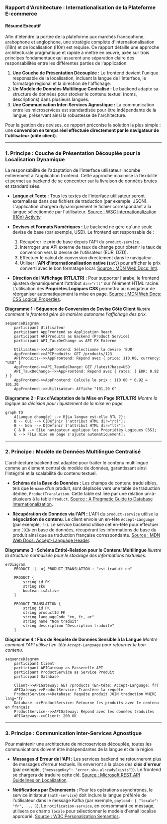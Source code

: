 

### **Rapport d'Architecture : Internationalisation de la Plateforme E-commerce**

#### **Résumé Exécutif**

Afin d'étendre la portée de la plateforme aux marchés francophone, arabophone et anglophone, une stratégie complète d'internationalisation (i18n) et de localisation (l10n) est requise. Ce rapport détaille une approche architecturale pragmatique et rapide à mettre en œuvre, axée sur trois principes fondamentaux qui assurent une séparation claire des responsabilités entre les différentes parties de l'application.

1.  **Une Couche de Présentation Découplée :** Le frontend devient l'unique responsable de la localisation, incluant la langue de l'interface, le formatage régional et la direction de l'affichage.
2.  **Un Modèle de Données Multilingue Centralisé :** Le backend adapte sa structure de données pour stocker le contenu textuel (noms, descriptions) dans plusieurs langues.
3.  **Une Communication Inter-Services Agnostique :** La communication entre les microservices est standardisée pour être indépendante de la langue, préservant ainsi la robustesse de l'architecture.

Pour la gestion des devises, ce rapport préconise la solution la plus simple : une **conversion en temps réel effectuée directement par le navigateur de l'utilisateur (côté client)**.

---

### **1. Principe : Couche de Présentation Découplée pour la Localisation Dynamique**

La responsabilité de l'adaptation de l'interface utilisateur incombe entièrement à l'application frontend. Cette approche maximise la flexibilité et permet au backend de se concentrer sur la livraison de données brutes et standardisées.

*   **Langue et Texte :** Tous les textes de l'interface utilisateur seront externalisés dans des fichiers de traduction (par exemple, JSON). L'application chargera dynamiquement le fichier correspondant à la langue sélectionnée par l'utilisateur. [Source : W3C Internationalization (I18n) Activity](https://www.w3.org/International/).

*   **Devises et Formats Numériques :** Le backend ne gère qu'une seule devise de base (par exemple, USD). Le frontend est responsable de :
    1.  Récupérer le prix de base depuis l'API du `product-service`.
    2.  Interroger une API externe de taux de change pour obtenir le taux de conversion vers la devise de l'utilisateur (EUR, DZD).
    3.  Effectuer le calcul de conversion directement dans le navigateur.
    4.  Utiliser l'**API d'Internationalisation native (`Intl`)** pour afficher le prix converti avec le bon formatage local. [Source : MDN Web Docs: Intl](https://developer.mozilla.org/fr/docs/Web/JavaScript/Reference/Global_Objects/Intl).

*   **Direction de l'Affichage (RTL/LTR) :** Pour supporter l'arabe, le frontend ajustera dynamiquement l'attribut `dir="rtl"` sur l'élément HTML racine. L'utilisation des **Propriétés Logiques CSS** permettra au navigateur de réorganiser automatiquement la mise en page. [Source : MDN Web Docs: CSS Logical Properties](https://developer.mozilla.org/fr/docs/Web/CSS/Logical_Properties).

**Diagramme 1 : Séquence de Conversion de Devise Côté Client**
*Illustre comment le frontend gère de manière autonome l'affichage des prix.*

```mermaid
sequenceDiagram
    participant Utilisateur
    participant AppFrontend as Application React
    participant APIProduits as Backend (Product Service)
    participant API_TauxDeChange as API FX Externe

    Utilisateur->>AppFrontend: Sélectionne la devise 'EUR'
    AppFrontend->>APIProduits: GET /products/123
    APIProduits-->>AppFrontend: Répond avec { price: 110.00, currency: "USD" }
    AppFrontend->>API_TauxDeChange: GET /latest?base=USD
    API_TauxDeChange-->>AppFrontend: Répond avec { rates: { EUR: 0.92 } }
    AppFrontend->>AppFrontend: Calcule le prix : 110.00 * 0.92 = 101.20
    AppFrontend-->>Utilisateur: Affiche "101,20 €"
```

**Diagramme 2 : Flux d'Adaptation de la Mise en Page (RTL/LTR)**
*Montre la logique de décision pour l'ajustement de la mise en page.*

```mermaid
graph TD
    A[Langue changée] --> B{La langue est-elle RTL ?};
    B -- Oui --> C[Définir l'attribut HTML dir="rtl"];
    B -- Non --> D[Définir l'attribut HTML dir="ltr"];
    C & D --> E[Le navigateur applique les Propriétés Logiques CSS];
    E --> F[La mise en page s'ajuste automatiquement];
```

---

### **2. Principe : Modèle de Données Multilingue Centralisé**

L'architecture backend est adaptée pour traiter le contenu multilingue comme un élément central du modèle de données, garantissant ainsi l'intégrité et la scalabilité du contenu textuel.

*   **Schéma de la Base de Données :** Les champs de contenu traduisibles, tels que le `name` d'un produit, sont déplacés vers une table de traduction dédiée, `ProductTranslation`. Cette table est liée par une relation un-à-plusieurs à la table `Product`. [Source : A Pragmatic Guide to Database Internationalization](https://www.launchdarkly.com/blog/a-pragmatic-guide-to-database-internationalization-i18n/).

*   **Récupération de Données via l'API :** L'API du `product-service` utilise la **négociation de contenu**. Le client envoie un en-tête `Accept-Language` (par exemple, `fr`). Le service backend utilise cet en-tête pour effectuer une `JOIN` en base de données, récupérant les informations de base du produit ainsi que sa traduction française correspondante. [Source : MDN Web Docs: Accept-Language Header](https://developer.mozilla.org/fr/docs/Web/HTTP/Headers/Accept-Language).

**Diagramme 3 : Schéma Entité-Relation pour le Contenu Multilingue**
*Illustre la structure normalisée pour le stockage des informations textuelles.*

```mermaid
erDiagram
    PRODUCT ||--o{ PRODUCT_TRANSLATION : "est traduit en"

    PRODUCT {
        string id PK
        string sku
        boolean isActive
    }

    PRODUCT_TRANSLATION {
        string id PK
        string productId FK
        string languageCode "en, fr, ar"
        string name "Nom traduit"
        string description "Description traduite"
    }
```

**Diagramme 4 : Flux de Requête de Données Sensible à la Langue**
*Montre comment l'API utilise l'en-tête `Accept-Language` pour retourner le bon contenu.*

```mermaid
sequenceDiagram
    participant Client
    participant APIGateway as Passerelle API
    participant ProductService as Service Produit
    participant Database

    Client->>APIGateway: GET /products (En-tête: Accept-Language: fr)
    APIGateway->>ProductService: Transfère la requête
    ProductService->>Database: Requête produit JOIN traduction WHERE lang='fr'
    Database-->>ProductService: Retourne les produits avec le contenu en français
    ProductService-->>APIGateway: Répond avec les données traduites
    APIGateway-->>Client: 200 OK
```

---

### **3. Principe : Communication Inter-Services Agnostique**

Pour maintenir une architecture de microservices découplée, toutes les communications doivent être indépendantes de la langue et de la région.

*   **Messages d'Erreur de l'API :** Les services backend ne retourneront plus de messages d'erreur textuels. Ils enverront à la place des **clés d'erreur** (par exemple, `{"messageKey": "error.sku.alreadyExists"}`). Le frontend se chargera de traduire cette clé. [Source : Microsoft REST API Guidelines on Localization](https://github.com/microsoft/api-guidelines/blob/vNext/Guidelines.md#15-globalization).

*   **Notifications par Événements :** Pour les opérations asynchrones, le service initiateur (`auth-service`) doit inclure la langue préférée de l'utilisateur dans le message Kafka (par exemple, `payload: { "locale": "fr", ... }`). Le `notification-service`, en consommant ce message, utilisera ce champ `locale` pour sélectionner le modèle d'email localisé approprié. [Source : W3C Personalization Semantics](https://www.w3.org/TR/personalization-semantics-1.0/).
